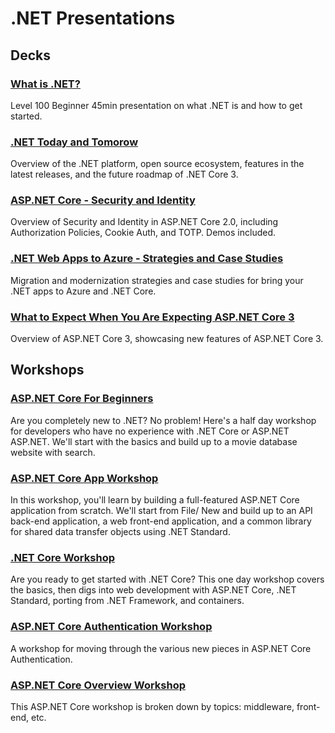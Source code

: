 # .NET Presentations

## Decks

### [What is .NET?](https://github.com/dotnet-presentations/home/tree/master/.NET%20Intro)

Level 100 Beginner 45min presentation on what .NET is and how to get started.

### [.NET Today and Tomorow](https://github.com/dotnet-presentations/home/tree/master/.NET%20Keynote)

Overview of the .NET platform, open source ecosystem, features in the latest releases, and the future roadmap of .NET Core 3. 

### [ASP.NET Core - Security and Identity](https://github.com/dotnet-presentations/home/tree/master/Security/ASP.NET%20Core%202.0)

Overview of Security and Identity in ASP.NET Core 2.0, including Authorization Policies, Cookie Auth, and TOTP. Demos included.

### [.NET Web Apps to Azure - Strategies and Case Studies](https://github.com/dotnet-presentations/home/tree/master/Azure%20Migration)

Migration and modernization strategies and case studies for bring your .NET apps to Azure and .NET Core.

### [What to Expect When You Are Expecting ASP.NET Core 3](https://github.com/dotnet-presentations/home/tree/master/ASP.NET%20Core%203)

Overview of ASP.NET Core 3, showcasing new features of ASP.NET Core 3.

## Workshops

### [ASP.NET Core For Beginners](https://github.com/dotnet-presentations/aspnetcore-for-beginners)

Are you completely new to .NET? No problem! Here's a half day workshop for developers who have no experience with .NET Core or ASP.NET ASP.NET. We'll start with the basics and build up to a movie database website with search.

### [ASP.NET Core App Workshop](https://github.com/dotnet-presentations/aspnetcore-app-workshop)

In this workshop, you'll learn by building a full-featured ASP.NET Core application from scratch. We'll start from File/ New and build up to an API back-end application, a web front-end application, and a common library for shared data transfer objects using .NET Standard.

### [.NET Core Workshop](https://github.com/dotnet-presentations/dotnetcore-workshop)

Are you ready to get started with .NET Core? This one day workshop covers the basics, then digs into web development with ASP.NET Core,
.NET Standard, porting from .NET Framework, and containers.

### [ASP.NET Core Authentication Workshop](https://github.com/blowdart/AspNetAuthenticationWorkshop)

A workshop for moving through the various new pieces in ASP.NET Core Authentication.

### [ASP.NET Core Overview Workshop](https://github.com/dotnet-presentations/aspnetcore-workshop)

This ASP.NET Core workshop is broken down by topics: middleware, front-end, etc.
